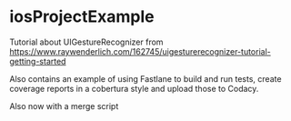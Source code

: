 # iosProjectExample
Tutorial about UIGestureRecognizer from https://www.raywenderlich.com/162745/uigesturerecognizer-tutorial-getting-started

Also contains an example of using Fastlane to build and run tests, create coverage reports in a cobertura style and upload those to Codacy.

Also now with a merge script
